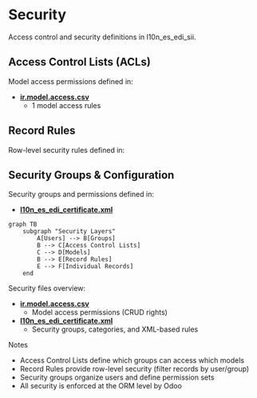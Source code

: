 # Security

Access control and security definitions in l10n_es_edi_sii.

## Access Control Lists (ACLs)

Model access permissions defined in:
- **[ir.model.access.csv](../l10n_es_edi_sii/security/ir.model.access.csv)**
  - 1 model access rules

## Record Rules

Row-level security rules defined in:

## Security Groups & Configuration

Security groups and permissions defined in:
- **[l10n_es_edi_certificate.xml](../l10n_es_edi_sii/security/l10n_es_edi_certificate.xml)**

```mermaid
graph TB
    subgraph "Security Layers"
        A[Users] --> B[Groups]
        B --> C[Access Control Lists]
        C --> D[Models]
        B --> E[Record Rules]
        E --> F[Individual Records]
    end
```

Security files overview:
- **[ir.model.access.csv](../l10n_es_edi_sii/security/ir.model.access.csv)**
  - Model access permissions (CRUD rights)
- **[l10n_es_edi_certificate.xml](../l10n_es_edi_sii/security/l10n_es_edi_certificate.xml)**
  - Security groups, categories, and XML-based rules

Notes
- Access Control Lists define which groups can access which models
- Record Rules provide row-level security (filter records by user/group)
- Security groups organize users and define permission sets
- All security is enforced at the ORM level by Odoo
